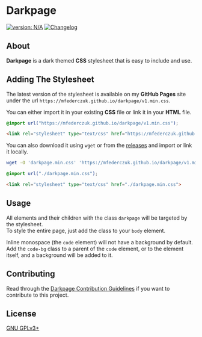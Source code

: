 # Darkpage #

[version_shield]: https://img.shields.io/badge/version-N%2FA-blue.svg
[latest_release]: https://github.com/mfederczuk/darkpage/releases/latest "Latest Release"
[![version: N/A][version_shield]][latest_release]
[![Changelog](https://img.shields.io/badge/-Changelog-blue.svg)](./CHANGELOG.md "Changelog")

## About ##

**Darkpage** is a dark themed **CSS** stylesheet that is easy to include and use.

## Adding The Stylesheet ##

The latest version of the stylesheet is available on my **GitHub Pages** site
 under the url `https://mfederczuk.github.io/darkpage/v1.min.css`.

You can either import it in your existing **CSS** file or link it in your
 **HTML** file.

```css
@import url("https://mfederczuk.github.io/darkpage/v1.min.css");
```

```html
<link rel="stylesheet" type="text/css" href="https://mfederczuk.github.io/darkpage/v1.min.css">
```

You can also download it using `wget` or from the
 [releases](https://github.com/mfederczuk/darkpage/releases) and import or link
 it locally.

```sh
wget -O 'darkpage.min.css' 'https://mfederczuk.github.io/darkpage/v1.min.css'
```

```css
@import url("./darkpage.min.css");
```

```html
<link rel="stylesheet" type="text/css" href="./darkpage.min.css">
```

## Usage ##

All elements and their children with the class `darkpage` will be targeted by
 the stylesheet.  
To style the entire page, just add the class to your `body` element.

Inline monospace (the `code` element) will not have a background by default.  
Add the `code-bg` class to a parent of the `code` element, or to the element
 itself, and a background will be added to it.

## Contributing ##

Read through the [Darkpage Contribution Guidelines](./CONTRIBUTING.md)
 if you want to contribute to this project.

## License ##

[GNU GPLv3+](./LICENSE)
